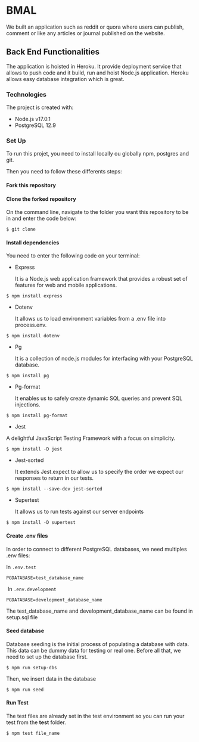 # BMAL

We built an application such as reddit or quora where users can publish, comment or like any articles or journal published on the website.
 
 ## Back End Functionalities
 
 The application is hoisted in Heroku. It provide deployment service that allows to push code and it build, run and hoist Node.js application. Heroku allows easy database integration which is great.
 
 ### Technologies
 The project is created with: 
 * Node.js v17.0.1
 * PostgreSQL 12.9 

### Set Up
To run this projet, you need to install locally ou globally npm, postgres and git.

Then you need to follow these differents steps:

#### Fork this repository

 #### Clone the forked repository 
 On the command line, navigate to the folder you want this repository to be in and enter the code below:
 
 ```
 $ git clone 
 ```
#### Install dependencies

You need to enter the following code on your terminal:

* Express

  It is a Node.js web application framework that provides a robust set of features for web and mobile applications.

 ```
 $ npm install express
 ```
* Dotenv

  It allows us to load environment variables from a .env file into process.env.
 ```
 $ npm install dotenv
 ```
* Pg

  It is a collection of node.js modules for interfacing with your PostgreSQL database.
 ```
 $ npm install pg
 ```
* Pg-format

  It enables us to safely create dynamic SQL queries and prevent SQL injections.
 ```
 $ npm install pg-format
 ```
 * Jest

  A delightful JavaScript Testing Framework with a focus on simplicity.
 ```
 $ npm install -D jest
 ```
* Jest-sorted

  It extends Jest.expect to allow us to specify the order we expect our responses to return in our tests.
 ```
 $ npm install --save-dev jest-sorted
 ```
* Supertest

  It allows us to run tests against our server endpoints 
 ```
 $ npm install -D supertest
 ```

#### Create .env files
  In order to connect to different PostgreSQL databases, we need multiples .env files:
  
  In `.env.test`
​
```
PGDATABASE=test_database_name
```
​
In `.env.development`
​
```
PGDATABASE=development_database_name
```
The test_database_name and development_database_name can be found in setup.sql file

#### Seed database
  Database seeding is the initial process of populating a database with data. This data can be dummy data for testing or real one. 
  Before all that, we need to set up the database first.
  ```
  $ npm run setup-dbs
  ```
  Then, we insert data in the database
  ```
  $ npm run seed
  ```
#### Run Test
  The test files are already set in the test environment so you can run your test from the __test__ folder.
  ```
  $ npm test file_name
  ```
  
